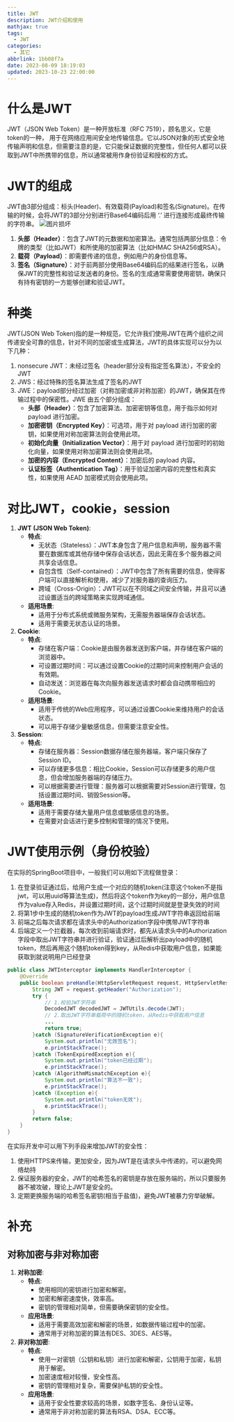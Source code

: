 ```yaml
---
title: JWT
description: JWT介绍和使用
mathjax: true
tags:
  - JWT
categories:
  - 其它
abbrlink: 1bb08f7a
date: 2023-08-09 18:19:03
updated: 2023-10-23 22:00:00
---
```

# 什么是JWT
JWT（JSON Web Token）是一种开放标准（RFC 7519），顾名思义，它是token的一种，
用于在网络应用间安全地传输信息。它以JSON对象的形式安全地传输声明和信息，但需要注意的是，它只能保证数据的完整性，但任何人都可以获取到JWT中所携带的信息，所以通常被用作身份验证和授权的方式。

# JWT的组成
JWT由3部分组成：标头(Header)、有效载荷(Payload)和签名(Signature)。在传输的时候，会将JWT的3部分分别进行Base64编码后用  ‘.’  进行连接形成最终传输的字符串。
<img src="/post-img/Pasted image 20240414194705.png" alt="图片损坏" style="zoom:100%;" />

1. **头部（Header）**：包含了JWT的元数据和加密算法。通常包括两部分信息：令牌的类型（比如JWT）和所使用的加密算法（比如HMAC SHA256或RSA）。
2. **载荷（Payload）**：即需要传递的信息，例如用户的身份信息等。
3. **签名（Signature）**：对于前两部分使用Base64编码后的结果进行签名，以确保JWT的完整性和验证发送者的身份。签名的生成通常需要使用密钥，确保只有持有密钥的一方能够创建和验证JWT。

# 种类
JWT(JSON Web Token)指的是一种规范，它允许我们使用JWT在两个组织之间传递安全可靠的信息，针对不同的加密或生成算法，JWT的具体实现可以分为以下几种：  
1. nonsecure JWT：未经过签名（header部分没有指定签名算法），不安全的JWT  
2. JWS：经过特殊的签名算法生成了签名的JWT  
3. JWE：payload部分经过加密（对称加密或非对称加密）的JWT，确保其在传输过程中的保密性。JWE 由五个部分组成：
	- **头部（Header）**：包含了加密算法、加密密钥等信息，用于指示如何对 payload 进行加密。
    - **加密密钥（Encrypted Key）**：可选项，用于对 payload 进行加密的密钥，如果使用对称加密算法则会使用此项。
	- **初始化向量（Initialization Vector）**：用于对 payload 进行加密时的初始化向量，如果使用对称加密算法则会使用此项。
	- **加密的内容（Encrypted Content）**：加密后的 payload 内容。
	- **认证标签（Authentication Tag）**：用于验证加密内容的完整性和真实性，如果使用 AEAD 加密模式则会使用此项。

# 对比JWT，cookie，session
1. **JWT (JSON Web Token)**:
    - **特点**:
        - 无状态（Stateless）：JWT本身包含了用户信息和声明，服务器不需要在数据库或其他存储中保存会话状态，因此无需在多个服务器之间共享会话信息。
        - 自包含性（Self-contained）：JWT中包含了所有需要的信息，使得客户端可以直接解析和使用，减少了对服务器的查询压力。
        - 跨域（Cross-Origin）：JWT可以在不同域之间安全传输，并且可以通过设置适当的跨域策略来实现跨域通信。
    - **适用场景**:
        - 适用于分布式系统或微服务架构，无需服务器端保存会话状态。
        - 适用于需要无状态认证的场景。
2. **Cookie**:
    - **特点**:
        - 存储在客户端：Cookie是由服务器发送到客户端，并存储在客户端的浏览器中。
        - 可设置过期时间：可以通过设置Cookie的过期时间来控制用户会话的有效期。
        - 自动发送：浏览器在每次向服务器发送请求时都会自动携带相应的Cookie。
    - **适用场景**:
        - 适用于传统的Web应用程序，可以通过设置Cookie来维持用户的会话状态。
        - 可以用于存储少量敏感信息，但需要注意安全性。
3. **Session**:
    - **特点**:
        - 存储在服务器：Session数据存储在服务器端，客户端只保存了Session ID。
        - 可以存储更多信息：相比Cookie，Session可以存储更多的用户信息，但会增加服务器端的存储压力。
        - 可以根据需要进行管理：服务器可以根据需要对Session进行管理，包括设置过期时间、销毁Session等。
    - **适用场景**:
        - 适用于需要存储大量用户信息或敏感信息的场景。
        - 在需要对会话进行更多控制和管理的情况下使用。

# JWT使用示例（身份校验）
在实际的SpringBoot项目中，一般我们可以用如下流程做登录：  
1. 在登录验证通过后，给用户生成一个对应的随机token(注意这个token不是指jwt，可以用uuid等算法生成)，然后将这个token作为key的一部分，用户信息作为value存入Redis，并设置过期时间，这个过期时间就是登录失效的时间  
2. 将第1步中生成的随机token作为JWT的payload生成JWT字符串返回给前端  
3. 前端之后每次请求都在请求头中的Authorization字段中携带JWT字符串  
4. 后端定义一个拦截器，每次收到前端请求时，都先从请求头中的Authorization字段中取出JWT字符串并进行验证，验证通过后解析出payload中的随机token，然后再用这个随机token得到key，从Redis中获取用户信息，如果能获取到就说明用户已经登录
```java
public class JWTInterceptor implements HandlerInterceptor {
    @Override
    public boolean preHandle(HttpServletRequest request, HttpServletResponse response, Object handler) throws Exception {
        String JWT = request.getHeader("Authorization");
        try {
            // 1.校验JWT字符串
            DecodedJWT decodedJWT = JWTUtils.decode(JWT);
            // 2.取出JWT字符串载荷中的随机token，从Redis中获取用户信息
            ...
            return true;
        }catch (SignatureVerificationException e){
            System.out.println("无效签名");
            e.printStackTrace();
        }catch (TokenExpiredException e){
            System.out.println("token已经过期");
            e.printStackTrace();
        }catch (AlgorithmMismatchException e){
            System.out.println("算法不一致");
            e.printStackTrace();
        }catch (Exception e){
            System.out.println("token无效");
            e.printStackTrace();
        }
        return false;
    }
}
```
在实际开发中可以用下列手段来增加JWT的安全性：  
1. 使用HTTPS来传输，更加安全，因为JWT是在请求头中传递的，可以避免网络劫持
2. 保证服务器的安全，JWT的哈希签名的密钥是存放在服务端的，所以只要服务器不被攻破，理论上JWT是安全的。
3. 定期更换服务端的哈希签名密钥(相当于盐值)，避免JWT被暴力穷举破解。

# 补充
## 对称加密与非对称加密
1. **对称加密**:
    - **特点**:
        - 使用相同的密钥进行加密和解密。
        - 加密和解密速度快，效率高。
        - 密钥的管理相对简单，但需要确保密钥的安全性。
    - **应用场景**:
        - 适用于需要高效加密和解密的场景，如数据传输过程中的加密。
        - 通常用于对称加密的算法有DES、3DES、AES等。
2. **非对称加密**:
    - **特点**:
        - 使用一对密钥（公钥和私钥）进行加密和解密，公钥用于加密，私钥用于解密。
        - 加密速度相对较慢，安全性高。
        - 密钥的管理相对复杂，需要保护私钥的安全性。
    - **应用场景**:
        - 适用于安全性要求较高的场景，如数字签名、身份认证等。
        - 通常用于非对称加密的算法有RSA、DSA、ECC等。